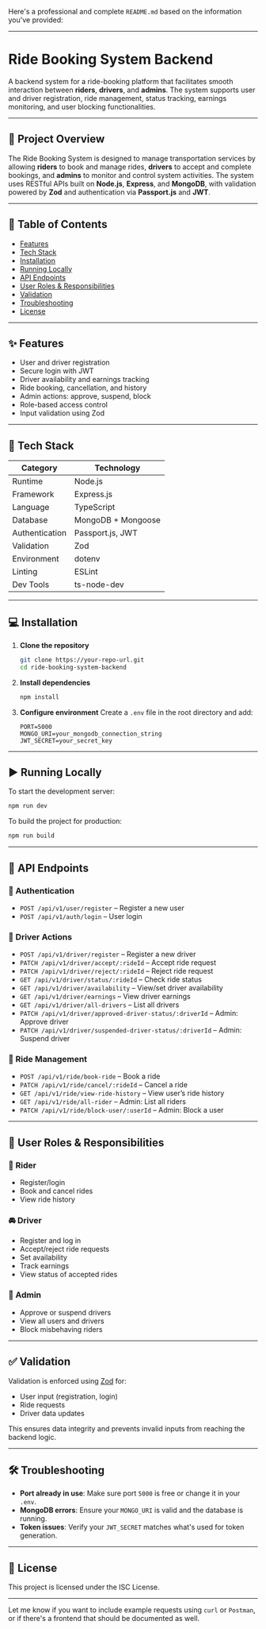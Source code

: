 Here's a professional and complete `README.md` based on the information you've provided:

---

# Ride Booking System Backend

A backend system for a ride-booking platform that facilitates smooth interaction between **riders**, **drivers**, and **admins**. The system supports user and driver registration, ride management, status tracking, earnings monitoring, and user blocking functionalities.

---

## 🚀 Project Overview

The Ride Booking System is designed to manage transportation services by allowing **riders** to book and manage rides, **drivers** to accept and complete bookings, and **admins** to monitor and control system activities. The system uses RESTful APIs built on **Node.js**, **Express**, and **MongoDB**, with validation powered by **Zod** and authentication via **Passport.js** and **JWT**.

---

## 📜 Table of Contents

- [Features](#features)
- [Tech Stack](#tech-stack)
- [Installation](#installation)
- [Running Locally](#running-locally)
- [API Endpoints](#api-endpoints)
- [User Roles & Responsibilities](#user-roles--responsibilities)
- [Validation](#validation)
- [Troubleshooting](#troubleshooting)
- [License](#license)

---

## ✨ Features

- User and driver registration
- Secure login with JWT
- Driver availability and earnings tracking
- Ride booking, cancellation, and history
- Admin actions: approve, suspend, block
- Role-based access control
- Input validation using Zod

---

## 🧱 Tech Stack

| Category       | Technology         |
| -------------- | ------------------ |
| Runtime        | Node.js            |
| Framework      | Express.js         |
| Language       | TypeScript         |
| Database       | MongoDB + Mongoose |
| Authentication | Passport.js, JWT   |
| Validation     | Zod                |
| Environment    | dotenv             |
| Linting        | ESLint             |
| Dev Tools      | ts-node-dev        |

---

## 💻 Installation

1. **Clone the repository**

   ```bash
   git clone https://your-repo-url.git
   cd ride-booking-system-backend
   ```

2. **Install dependencies**

   ```bash
   npm install
   ```

3. **Configure environment**
   Create a `.env` file in the root directory and add:

   ```env
   PORT=5000
   MONGO_URI=your_mongodb_connection_string
   JWT_SECRET=your_secret_key
   ```

---

## ▶️ Running Locally

To start the development server:

```bash
npm run dev
```

To build the project for production:

```bash
npm run build
```

---

## 📡 API Endpoints

### 🔐 Authentication

- `POST /api/v1/user/register` – Register a new user
- `POST /api/v1/auth/login` – User login

### 🚗 Driver Actions

- `POST /api/v1/driver/register` – Register a new driver
- `PATCH /api/v1/driver/accept/:rideId` – Accept ride request
- `PATCH /api/v1/driver/reject/:rideId` – Reject ride request
- `GET /api/v1/driver/status/:rideId` – Check ride status
- `GET /api/v1/driver/availability` – View/set driver availability
- `GET /api/v1/driver/earnings` – View driver earnings
- `GET /api/v1/driver/all-drivers` – List all drivers
- `PATCH /api/v1/driver/approved-driver-status/:driverId` – Admin: Approve driver
- `PATCH /api/v1/driver/suspended-driver-status/:driverId` – Admin: Suspend driver

### 🚕 Ride Management

- `POST /api/v1/ride/book-ride` – Book a ride
- `PATCH /api/v1/ride/cancel/:rideId` – Cancel a ride
- `GET /api/v1/ride/view-ride-history` – View user’s ride history
- `GET /api/v1/ride/all-rider` – Admin: List all riders
- `PATCH /api/v1/ride/block-user/:userId` – Admin: Block a user

---

## 👥 User Roles & Responsibilities

### 🧑 Rider

- Register/login
- Book and cancel rides
- View ride history

### 🚘 Driver

- Register and log in
- Accept/reject ride requests
- Set availability
- Track earnings
- View status of accepted rides

### 👮 Admin

- Approve or suspend drivers
- View all users and drivers
- Block misbehaving riders

---

## ✅ Validation

Validation is enforced using [Zod](https://zod.dev/) for:

- User input (registration, login)
- Ride requests
- Driver data updates

This ensures data integrity and prevents invalid inputs from reaching the backend logic.

---

## 🛠️ Troubleshooting

- **Port already in use**: Make sure port `5000` is free or change it in your `.env`.
- **MongoDB errors**: Ensure your `MONGO_URI` is valid and the database is running.
- **Token issues**: Verify your `JWT_SECRET` matches what's used for token generation.

---

## 📄 License

This project is licensed under the ISC License.

---

Let me know if you want to include example requests using `curl` or `Postman`, or if there's a frontend that should be documented as well.
